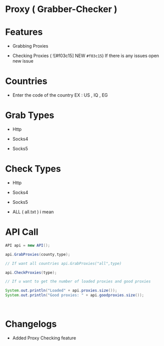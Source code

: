 # Proxy ( Grabber-Checker )

# Features

- Grabbing Proxies

- Checking Proxies ( ![#f03c15] NEW `#f03c15`) If there is any issues open new issue


# Countries

- Enter the code of the country EX : US , IQ , EG

# Grab Types

- Http

- Socks4

- Socks5

# Check Types

- Http

- Socks4

- Socks5

- ALL ( all.txt ) i mean

# API Call

```java
API api = new API();

api.GrabProxies(county,type);

// If want all countries api.GrabProxies("all",type)

api.CheckProxies(type);

// If u want to get the number of loaded proxies and good proxies

System.out.println("Loaded" + api.proxies.size());
System.out.println("Good proxies: " + api.goodproxies.size());




```

# Changelogs

- Added Proxy Checking feature
